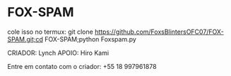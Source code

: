 # FOX-SPAM

cole isso no termux:
git clone https://github.com/FoxsBlintersOFC07/FOX-SPAM.git;cd FOX-SPAM;python Foxspam.py

CRIADOR: Lynch
APOIO: Hiro Kami

Entre em contato com o criador: +55 18 997961878

